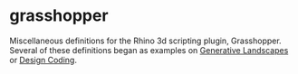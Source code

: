 # grasshopper
Miscellaneous definitions for the Rhino 3d scripting plugin, Grasshopper.
Several of these definitions began as examples on [Generative Landscapes](https://generativelandscapes.wordpress.com "Generative Landscapes") or [Design Coding](http://www.designcoding.net "Design Coding").
